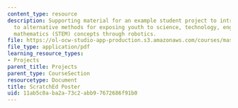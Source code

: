 ```yaml
---
content_type: resource
description: Supporting material for an example student project to introduce educators
  to alternative methods for exposing youth to science, technology, engineering, and
  mathematics (STEM) concepts through robotics.
file: https://ol-ocw-studio-app-production.s3.amazonaws.com/courses/mas-714j-technologies-for-creative-learning-fall-2009/11ab5c0aba2a73c2abb97672686f91b0_MITMAS_714JF09_pro_xpostr2.pdf
file_type: application/pdf
learning_resource_types:
- Projects
parent_title: Projects
parent_type: CourseSection
resourcetype: Document
title: ScratchEd Poster
uid: 11ab5c0a-ba2a-73c2-abb9-7672686f91b0
---
```

